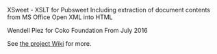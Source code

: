 XSweet - XSLT for Pubsweet
Including extraction of document contents from MS Office Open XML into HTML

Wendell Piez for Coko Foundation
From July 2016

See [the project Wiki](wiki/home) for more.